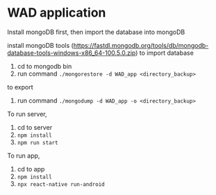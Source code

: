 # WAD application

Install mongoDB first, then import the database into mongoDB

install mongoDB tools (https://fastdl.mongodb.org/tools/db/mongodb-database-tools-windows-x86_64-100.5.0.zip)
to import database
1. cd to mongodb bin
2. run command `./mongorestore -d WAD_app <directory_backup>`

to export
1. run command `./mongodump -d WAD_app -o <directory_backup>`

To run server,
1. cd to server
2. `npm install`
3. `npm run start`


To run app,
1. cd to app
2. `npm install`
3. `npx react-native run-android`


